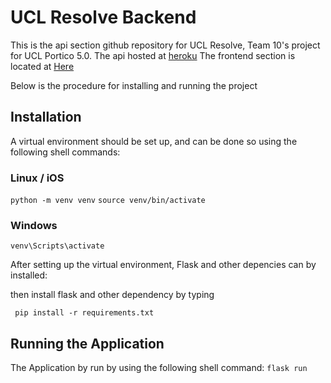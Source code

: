 # UCL Resolve Backend
This is the api section github repository for UCL Resolve, Team 10's project for UCL Portico 5.0. 
The api hosted at [heroku](https://ucl-report-estate.herokuapp.com/)
The frontend section is located at [Here](https://github.com/ucl-hackathon-2022/frontend)

Below is the procedure for installing and running the project

## Installation

A virtual environment should be set up, and can be done so using the following shell commands:
### Linux / iOS
`python -m venv venv`
`source venv/bin/activate`
### Windows
`venv\Scripts\activate`

After setting up the virtual environment, Flask and other depencies can by installed:

then install flask and other dependency by typing

` pip install -r requirements.txt`

## Running the Application

The Application by run by using the following shell command:
`flask run`
